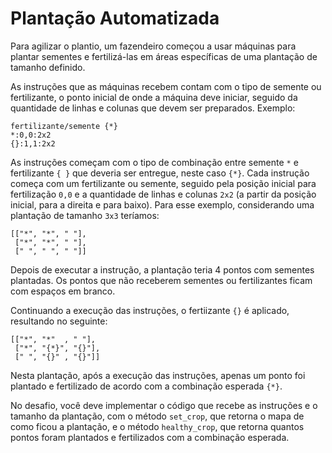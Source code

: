 # Plantação Automatizada

Para agilizar o plantio, um fazendeiro começou a usar máquinas para plantar sementes e fertilizá-las em áreas
específicas de uma plantação de tamanho definido.

As instruções que as máquinas recebem contam com o tipo de semente ou
fertilizante, o ponto inicial de onde a máquina deve iniciar, seguido da
quantidade de linhas e colunas que devem ser preparados. Exemplo:

```
fertilizante/semente {*}
*:0,0:2x2
{}:1,1:2x2
```

As instruções começam com o tipo de combinação entre semente `*` e fertilizante `{ }`
que deveria ser entregue, neste caso `{*}`.
Cada instrução começa com um fertilizante ou semente, seguido pela posição inicial para
fertilização `0,0` e a quantidade de linhas e colunas `2x2` (a partir da posição inicial,
para a direita e para baixo). Para esse exemplo,
considerando uma plantação de tamanho `3x3` teríamos:

```
[["*", "*", " "],
 ["*", "*", " "],
 [" ", " ", " "]]
```

Depois de executar a instrução, a plantação teria 4 pontos com sementes
plantadas. Os pontos que não receberem sementes ou fertilizantes ficam com
espaços em branco.

Continuando a execução das instruções, o fertiizante `{}` é aplicado, resultando
no seguinte:

```
[["*", "*"  , " "],
 ["*", "{*}", "{}"],
 [" ", "{}" , "{}"]]
```

Nesta plantação, após a execução das instruções, apenas um ponto foi plantado e
fertilizado de acordo com a combinação esperada `{*}`.

No desafio, você deve implementar o código que recebe as instruções e o tamanho
da plantação, com o método `set_crop`, que retorna o mapa de como ficou a
plantação, e o método `healthy_crop`, que retorna quantos pontos foram plantados
e fertilizados com a combinação esperada.